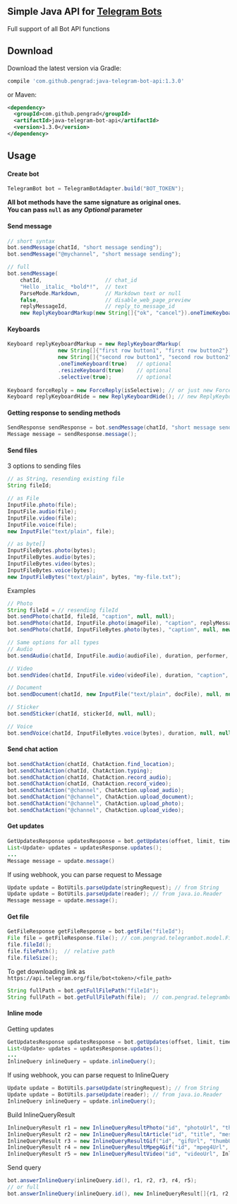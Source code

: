 ## Simple Java API for [Telegram Bots][1]

Full support of all Bot API functions

Download
-------
Download the latest version via Gradle:
```groovy
compile 'com.github.pengrad:java-telegram-bot-api:1.3.0'
```
or Maven:
```xml
<dependency>
  <groupId>com.github.pengrad</groupId>
  <artifactId>java-telegram-bot-api</artifactId>
  <version>1.3.0</version>
</dependency>
```


Usage
-------
#### Create bot
```java
TelegramBot bot = TelegramBotAdapter.build("BOT_TOKEN");
```
**All bot methods have the same signature as original ones.**  
**You can pass `null` as any _Optional_ parameter**

#### Send message
```java
// short syntax
bot.sendMessage(chatId, "short message sending");
bot.sendMessage("@mychannel", "short message sending");

// full
bot.sendMessage(
    chatId,                    // chat_id
    "Hello _italic_ *bold*!",  // text
    ParseMode.Markdown,        // Markdown text or null
    false,                     // disable_web_page_preview
    replyMessageId,            // reply_to_message_id
    new ReplyKeyboardMarkup(new String[]{"ok", "cancel"}).oneTimeKeyboard(true));  // keyboard
```
#### Keyboards
```java
Keyboard replyKeyboardMarkup = new ReplyKeyboardMarkup(
                new String[]{"first row button1", "first row button2"},
                new String[]{"second row button1", "second row button2"})
                .oneTimeKeyboard(true)   // optional
                .resizeKeyboard(true)    // optional
                .selective(true);        // optional
                
Keyboard forceReply = new ForceReply(isSelective); // or just new ForceReply();
Keyboard replyKeyboardHide = new ReplyKeyboardHide(); // new ReplyKeyboardHide(isSelective)
```
#### Getting response to sending methods
```java
SendResponse sendResponse = bot.sendMessage(chatId, "short message sending");
Message message = sendResponse.message();
```
#### Send files
3 options to sending files
```java
// as String, resending existing file
String fileId;

// as File
InputFile.photo(file);
InputFile.audio(file);
InputFile.video(file);
InputFile.voice(file);
new InputFile("text/plain", file); 

// as byte[]
InputFileBytes.photo(bytes);
InputFileBytes.audio(bytes);
InputFileBytes.video(bytes);
InputFileBytes.voice(bytes);
new InputFileBytes("text/plain", bytes, "my-file.txt");
```
Examples
```java
// Photo
String fileId = // resending fileId
bot.sendPhoto(chatId, fileId, "caption", null, null);
bot.sendPhoto(chatId, InputFile.photo(imageFile), "caption", replyMessageId, new ForceReply());
bot.sendPhoto(chatId, InputFileBytes.photo(bytes), "caption", null, new ReplyKeyboardHide());

// Same options for all types 
// Audio
bot.sendAudio(chatId, InputFile.audio(audioFile), duration, performer, title, null, null);

// Video
bot.sendVideo(chatId, InputFile.video(videoFile), duration, "caption", null, null);

// Document
bot.sendDocument(chatId, new InputFile("text/plain", docFile), null, null);

// Sticker
bot.sendSticker(chatId, stickerId, null, null);

// Voice
bot.sendVoice(chatId, InputFileBytes.voice(bytes), duration, null, null);
```
#### Send chat action
```java
bot.sendChatAction(chatId, ChatAction.find_location);
bot.sendChatAction(chatId, ChatAction.typing);
bot.sendChatAction(chatId, ChatAction.record_audio);
bot.sendChatAction(chatId, ChatAction.record_video);
bot.sendChatAction("@channel", ChatAction.upload_audio);
bot.sendChatAction("@channel", ChatAction.upload_document);
bot.sendChatAction("@channel", ChatAction.upload_photo);
bot.sendChatAction("@channel", ChatAction.upload_video);
```
#### Get updates 
```java
GetUpdatesResponse updatesResponse = bot.getUpdates(offset, limit, timeout);
List<Update> updates = updatesResponse.updates();
...
Message message = update.message()
```
If using webhook, you can parse request to Message
```java
Update update = BotUtils.parseUpdate(stringRequest); // from String
Update update = BotUtils.parseUpdate(reader); // from java.io.Reader
Message message = update.message();
```
#### Get file
```java
GetFileResponse getFileResponse = bot.getFile("fileId");
File file = getFileResponse.file(); // com.pengrad.telegrambot.model.File
file.fileId();
file.filePath();  // relative path
file.fileSize();
```
To get downloading link as `https://api.telegram.org/file/bot<token>/<file_path>`
```java
String fullPath = bot.getFullFilePath("fileId");
String fullPath = bot.getFullFilePath(file);  // com.pengrad.telegrambot.model.File
```
#### Inline mode
Getting updates
```java
GetUpdatesResponse updatesResponse = bot.getUpdates(offset, limit, timeout);
List<Update> updates = updatesResponse.updates();
...
InlineQuery inlineQuery = update.inlineQuery();
```
If using webhook, you can parse request to InlineQuery
```java
Update update = BotUtils.parseUpdate(stringRequest); // from String
Update update = BotUtils.parseUpdate(reader); // from java.io.Reader
InlineQuery inlineQuery = update.inlineQuery();
```
Build InlineQueryResult
```java
InlineQueryResult r1 = new InlineQueryResultPhoto("id", "photoUrl", "thumbUrl");
InlineQueryResult r2 = new InlineQueryResultArticle("id", "title", "message text").thumbUrl("url");
InlineQueryResult r3 = new InlineQueryResultGif("id", "gifUrl", "thumbUrl");
InlineQueryResult r4 = new InlineQueryResultMpeg4Gif("id", "mpeg4Url", "thumbUrl");
InlineQueryResult r5 = new InlineQueryResultVideo("id", "videoUrl", InlineQueryResultVideo.MIME_VIDEO_MP4, "message text", "thumbUrl", "video title");
```
Send query
```java
bot.answerInlineQuery(inlineQuery.id(), r1, r2, r3, r4, r5);
// or full
bot.answerInlineQuery(inlineQuery.id(), new InlineQueryResult[]{r1, r2, r3, r4, r5}, cacheTime, isPersonal, nextOffset);
```


 [1]: https://core.telegram.org/bots
